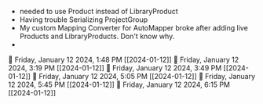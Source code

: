 - needed to use Product instead of LibraryProduct
- Having trouble Serializing ProjectGroup
- My custom Mapping Converter for AutoMapper broke after adding live Products and LibraryProducts. Don't know why.
- 
🍅 Friday, January 12 2024, 1:48 PM [[2024-01-12]]
🍅 Friday, January 12 2024, 3:19 PM [[2024-01-12]]
🍅 Friday, January 12 2024, 3:49 PM [[2024-01-12]]
🍅 Friday, January 12 2024, 5:05 PM [[2024-01-12]]
🍅 Friday, January 12 2024, 5:45 PM [[2024-01-12]]
🍅 Friday, January 12 2024, 6:15 PM [[2024-01-12]]